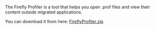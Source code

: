 ﻿The Firefly Profiler is a tool that helps you open .prof files and view their content outside migrated applications.

You can download it from here:
[FireflyProfiler.zip](FireflyProfiler.zip)